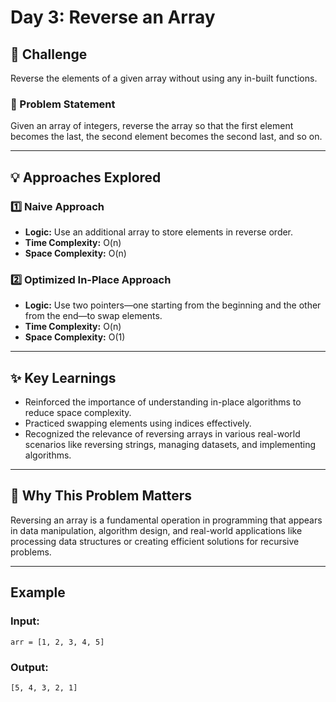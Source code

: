 # Day 3: Reverse an Array

## 🚀 Challenge
Reverse the elements of a given array without using any in-built functions.

### 📂 Problem Statement
Given an array of integers, reverse the array so that the first element becomes the last, the second element becomes the second last, and so on.

---

## 💡 Approaches Explored

### 1️⃣ **Naive Approach**
- **Logic:** Use an additional array to store elements in reverse order.
- **Time Complexity:** O(n)
- **Space Complexity:** O(n)

### 2️⃣ **Optimized In-Place Approach**
- **Logic:** Use two pointers—one starting from the beginning and the other from the end—to swap elements.
- **Time Complexity:** O(n)
- **Space Complexity:** O(1)

---

## ✨ Key Learnings
- Reinforced the importance of understanding in-place algorithms to reduce space complexity.
- Practiced swapping elements using indices effectively.
- Recognized the relevance of reversing arrays in various real-world scenarios like reversing strings, managing datasets, and implementing algorithms.

---

## 🔗 Why This Problem Matters
Reversing an array is a fundamental operation in programming that appears in data manipulation, algorithm design, and real-world applications like processing data structures or creating efficient solutions for recursive problems.

---

## Example

### Input:
`arr = [1, 2, 3, 4, 5]`

### Output:
`[5, 4, 3, 2, 1]`
